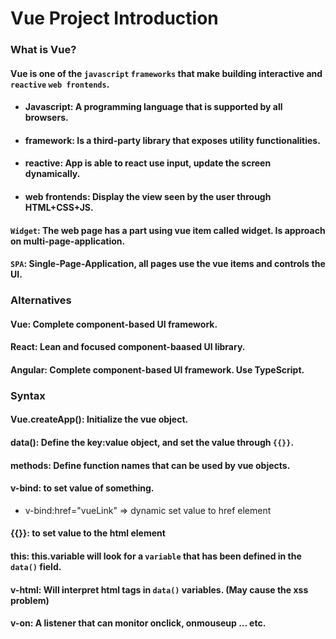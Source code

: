 # Vue Project Introduction

### What is Vue?

#### Vue is one of the `javascript` `frameworks` that make building interactive and `reactive` `web frontends`.

- #### Javascript: A programming language that is supported by all browsers.

- #### framework: Is a third-party library that exposes utility functionalities.

- #### reactive: App is able to react use input, update the screen dynamically.

- #### web frontends: Display the view seen by the user through HTML+CSS+JS.


#### `Widget`: The web page has a part using vue item called widget. Is approach on multi-page-application.

#### `SPA`: Single-Page-Application, all pages use the vue items and controls the UI.

### Alternatives

#### Vue: Complete component-based UI framework.

#### React: Lean and focused component-baased UI library.

#### Angular: Complete component-based UI framework. Use TypeScript.


### Syntax

#### Vue.createApp(): Initialize the vue object.

#### data(): Define the key:value object, and set the value through `{{}}`.

#### methods: Define function names that can be used by vue objects.

#### v-bind: to set value of something.

- v-bind:href="vueLink" => dynamic set value to href element

#### {{}}: to set value to the html element

#### this: this.variable will look for a `variable` that has been defined in the `data()` field.

#### v-html: Will interpret html tags in `data()` variables. (May cause the xss problem)

#### v-on: A listener that can monitor onclick, onmouseup ... etc.
